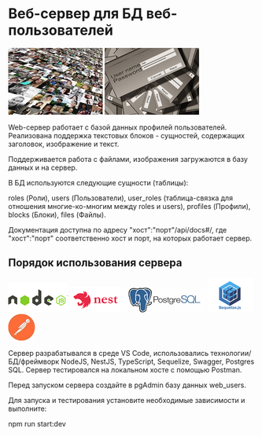 # Веб-сервер для БД веб-пользователей


![Картинка](images/faces.jpg)
![Картинка](images/password.jpg)



Web-сервер работает с базой данных профилей пользователей. Реализована поддержка текстовых блоков - сущностей, содержащих заголовок, изображение и текст.

Поддерживается работа с файлами, изображения загружаются в базу данных и на сервер.

В БД используются следующие сущности (таблицы): 

roles (Роли), users (Пользователи), user_roles (таблица-связка для отношения многие-ко-многим между roles и users), profiles (Профили), blocks (Блоки), files (Файлы).

Документация доступна по адресу  "хост":"порт"/api/docs#/, где "хост":"порт" соответственно хост и порт, на которых работает сервер.


## Порядок использования сервера

![Картинка](images/node.png)
![Картинка](images/nest.png)
![Картинка](images/postgres.png)
![Картинка](images/sequelize.png)
![Картинка](images/postman.jpg)


Сервер разрабатывался в среде VS Code, использовались технологии/БД/фреймворк NodeJS, NestJS, TypeScript, Sequelize, Swagger, Postgres SQL. Сервер тестировался на локальном хосте с помощью Postman. 



Перед запуском сервера создайте в pgAdmin базу данных web_users. 

Для запуска и тестирования установите необходимые зависимости и выполните: 

npm run start:dev